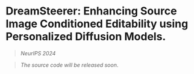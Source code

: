 # DreamSteerer: Enhancing Source Image Conditioned Editability using Personalized Diffusion Models.

> *NeurIPS 2024*

> *The source code will be released soon*.
